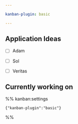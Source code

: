```yaml
---

kanban-plugin: basic

---
```


## Application Ideas
- [ ] Adam
- [ ] Sol
- [ ] Veritas


## Currently working on





%% kanban:settings
```
{"kanban-plugin":"basic"}
```
%%